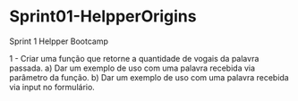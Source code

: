 # Sprint01-HelpperOrigins
Sprint 1 Helpper Bootcamp

1 - Criar uma função que retorne a quantidade de vogais da palavra passada.
  a) Dar um exemplo de uso com uma palavra recebida via parâmetro da função.
  b) Dar um exemplo de uso com uma palavra recebida via input no formulário.